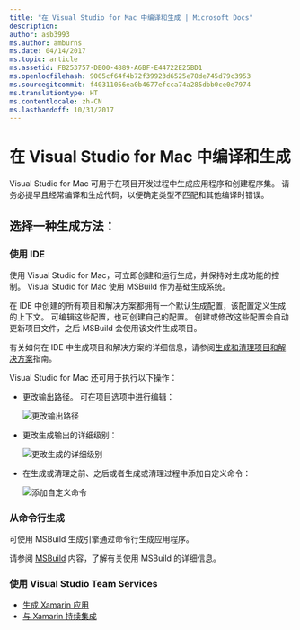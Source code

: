 ```yaml
---
title: "在 Visual Studio for Mac 中编译和生成 | Microsoft Docs"
description: 
author: asb3993
ms.author: amburns
ms.date: 04/14/2017
ms.topic: article
ms.assetid: FB253757-DB00-4889-A6BF-E44722E25BD1
ms.openlocfilehash: 9005cf64f4b72f39923d6525e78de745d79c3953
ms.sourcegitcommit: f40311056ea0b4677efcca74a285dbb0ce0e7974
ms.translationtype: HT
ms.contentlocale: zh-CN
ms.lasthandoff: 10/31/2017
---
```

# <a name="compiling-and-building-in-visual-studio-for-mac"></a>在 Visual Studio for Mac 中编译和生成

Visual Studio for Mac 可用于在项目开发过程中生成应用程序和创建程序集。 请务必提早且经常编译和生成代码，以便确定类型不匹配和其他编译时错误。

## <a name="choosing-a-build-method"></a>选择一种生成方法：

### <a name="using-the-ide"></a>使用 IDE

使用 Visual Studio for Mac，可立即创建和运行生成，并保持对生成功能的控制。 Visual Studio for Mac 使用 MSBuild 作为基础生成系统。

在 IDE 中创建的所有项目和解决方案都拥有一个默认生成配置，该配置定义生成的上下文。 可编辑这些配置，也可创建自己的配置。 创建或修改这些配置会自动更新项目文件，之后 MSBuild 会使用该文件生成项目。  

有关如何在 IDE 中生成项目和解决方案的详细信息，请参阅[生成和清理项目和解决方案](~/building-and-cleaning-projects-and-solutions.md)指南。

Visual Studio for Mac 还可用于执行以下操作：

* 更改输出路径。 可在项目选项中进行编辑：

    ![更改输出路径](media/compiling-and-building-image4.png)

* 更改生成输出的详细级别：

    ![更改生成的详细级别](media/compiling-and-building-image5.png)

* 在生成或清理之前、之后或者生成或清理过程中添加自定义命令：

    ![添加自定义命令](media/compiling-and-building-image6.png)

### <a name="building-from-command-line"></a>从命令行生成

可使用 MSBuild 生成引擎通过命令行生成应用程序。

请参阅 [MSBuild](https://docs.microsoft.com/visualstudio/msbuild/msbuild) 内容，了解有关使用 MSBuild 的详细信息。

### <a name="using-visual-studio-team-services"></a>使用 Visual Studio Team Services

* [生成 Xamarin 应用](https://www.visualstudio.com/docs/build/apps/mobile/xamarin)
* [与 Xamarin 持续集成](https://developer.xamarin.com/guides/cross-platform/ci/)